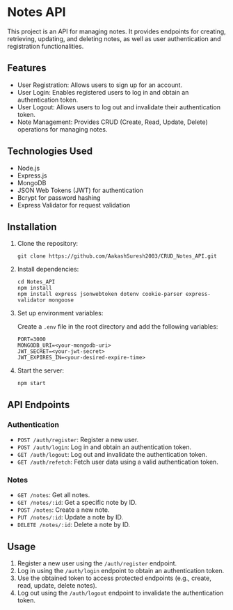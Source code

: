# Notes API

This project is an API for managing notes. It provides endpoints for creating, retrieving, updating, and deleting notes, as well as user authentication and registration functionalities.

## Features

- User Registration: Allows users to sign up for an account.
- User Login: Enables registered users to log in and obtain an authentication token.
- User Logout: Allows users to log out and invalidate their authentication token.
- Note Management: Provides CRUD (Create, Read, Update, Delete) operations for managing notes.

## Technologies Used

- Node.js
- Express.js
- MongoDB
- JSON Web Tokens (JWT) for authentication
- Bcrypt for password hashing
- Express Validator for request validation

## Installation

1. Clone the repository:

   ```
   git clone https://github.com/AakashSuresh2003/CRUD_Notes_API.git
   ```

2. Install dependencies:

   ```
   cd Notes_API
   npm install
   npm install express jsonwebtoken dotenv cookie-parser express-validator mongoose
   ```

3. Set up environment variables:

   Create a `.env` file in the root directory and add the following variables:

   ```
   PORT=3000
   MONGODB_URI=<your-mongodb-uri>
   JWT_SECRET=<your-jwt-secret>
   JWT_EXPIRES_IN=<your-desired-expire-time>
   ```

4. Start the server:

   ```
   npm start
   ```

## API Endpoints

### Authentication

- `POST /auth/register`: Register a new user.
- `POST /auth/login`: Log in and obtain an authentication token.
- `GET /auth/logout`: Log out and invalidate the authentication token.
- `GET /auth/refetch`: Fetch user data using a valid authentication token.

### Notes

- `GET /notes`: Get all notes.
- `GET /notes/:id`: Get a specific note by ID.
- `POST /notes`: Create a new note.
- `PUT /notes/:id`: Update a note by ID.
- `DELETE /notes/:id`: Delete a note by ID.

## Usage

1. Register a new user using the `/auth/register` endpoint.
2. Log in using the `/auth/login` endpoint to obtain an authentication token.
3. Use the obtained token to access protected endpoints (e.g., create, read, update, delete notes).
4. Log out using the `/auth/logout` endpoint to invalidate the authentication token.
